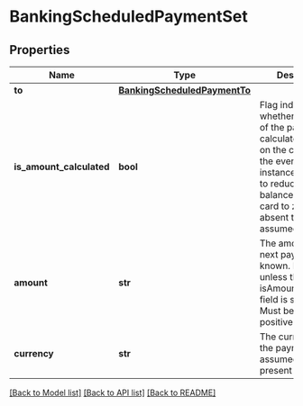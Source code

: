 # BankingScheduledPaymentSet

## Properties
Name | Type | Description | Notes
------------ | ------------- | ------------- | -------------
**to** | [**BankingScheduledPaymentTo**](BankingScheduledPaymentTo.md) |  | 
**is_amount_calculated** | **bool** | Flag indicating whether the amount of the payment is calculated based on the context of the event. For instance a payment to reduce the balance of a credit card to zero. If absent then false is assumed | [optional] 
**amount** | **str** | The amount of the next payment if known. Mandatory unless the isAmountCalculated field is set to true. Must be zero or positive if present | [optional] 
**currency** | **str** | The currency for the payment. AUD assumed if not present | [optional] 

[[Back to Model list]](../README.md#documentation-for-models) [[Back to API list]](../README.md#documentation-for-api-endpoints) [[Back to README]](../README.md)


